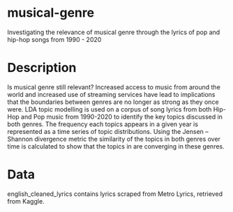 # musical-genre
Investigating the relevance of musical genre through the lyrics of pop and hip-hop songs from 1990 - 2020

# Description

Is musical genre still relevant? Increased access to music from around the world and increased use of streaming services have lead to implications that the boundaries between genres are no longer as strong as they once were. LDA topic modelling is used on a corpus of song lyrics from both Hip-Hop and Pop music from 1990-2020 to identify the key topics discussed in both genres. The frequency each topics appears in a given year is represented as a time series of topic distributions. Using the Jensen – Shannon divergence metric the similarity of the topics in both genres over time is calculated to show that the topics in are converging in these genres.

# Data
english_cleaned_lyrics contains lyrics scraped from Metro Lyrics, retrieved from Kaggle.
